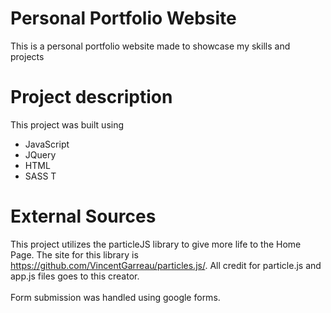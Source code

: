 # Personal Portfolio Website
This is a personal portfolio website made to showcase my skills and projects

# Project description
This project was built using <br>
* JavaScript
* JQuery
* HTML
* SASS
T
# External Sources
This project utilizes the particleJS library to give more life to the Home Page. The site for this library is https://github.com/VincentGarreau/particles.js/. All credit for particle.js and app.js files goes to this creator.
<br><br>
Form submission was handled using google forms.
